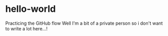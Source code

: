 # hello-world
Practicing the GitHub flow
Well I'm a bit of a private person so i don't want to write a lot here...!
